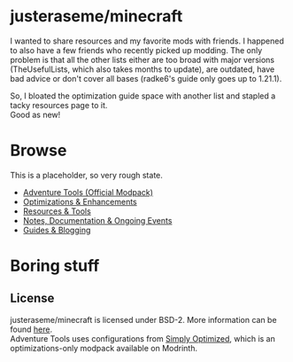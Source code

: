 # justeraseme/minecraft
I wanted to share resources and my favorite mods with friends. 
I happened to also have a few friends who recently picked up modding. 
The only problem is that all the other lists either are too broad with
major versions (TheUsefulLists, which also takes months to update), are
outdated, have bad advice or don't cover all bases (radke6's guide only 
goes up to 1.21.1).

So, I bloated the optimization guide space with another list and stapled
a tacky resources page to it.  
Good as new!

# Browse
This is a placeholder, so very rough state.

- [Adventure Tools (Official Modpack)](advtools)
- [Optimizations & Enhancements](mods)
- [Resources & Tools](tools)
- [Notes, Documentation & Ongoing Events](notes)
- [Guides & Blogging](lockpick)

# Boring stuff

## License
justeraseme/minecraft is licensed under BSD-2. More information can be found [here](LICENSE).  
Adventure Tools uses configurations from [Simply Optimized](https://modrinth.com/modpack/sop), which is an optimizations-only modpack available on Modrinth.